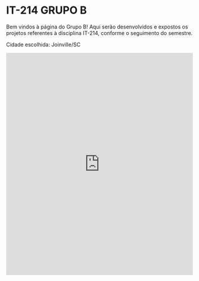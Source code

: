 # IT-214 GRUPO B

Bem vindos à página do Grupo B! Aqui serão desenvolvidos e expostos os projetos referentes à disciplina IT-214, conforme o seguimento do semestre.

Cidade escolhida: Joinville/SC

<iframe src="https://geo.joinville.sc.gov.br/portal/apps/simgeo/index.html?id=0e2ffa64f4254dda952757813efb6565" width="100%" height="600px" style="border: none;"> </iframe>